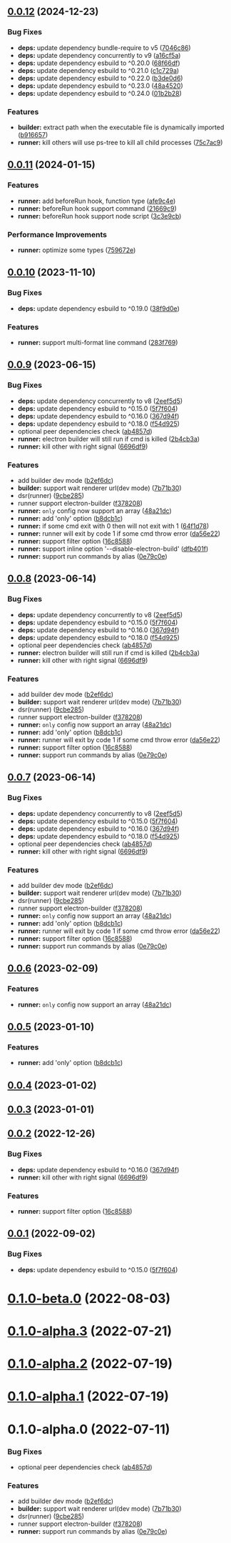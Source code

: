 ## [0.0.12](https://github.com/archergu/doubleshot/compare/runner@0.0.11...runner@0.0.12) (2024-12-23)


### Bug Fixes

* **deps:** update dependency bundle-require to v5 ([7046c86](https://github.com/archergu/doubleshot/commit/7046c863d8a96c0beb483354a713d0176b1af94f))
* **deps:** update dependency concurrently to v9 ([a16cf5a](https://github.com/archergu/doubleshot/commit/a16cf5ad817f87c362beff1aad2f64e2b34500b0))
* **deps:** update dependency esbuild to ^0.20.0 ([68f66df](https://github.com/archergu/doubleshot/commit/68f66dfdfd7ce014d43c3fbd5db9f953a5ce42a1))
* **deps:** update dependency esbuild to ^0.21.0 ([c1c729a](https://github.com/archergu/doubleshot/commit/c1c729a6581de914ca10eebdfe7a29975aecee4f))
* **deps:** update dependency esbuild to ^0.22.0 ([b3de0d6](https://github.com/archergu/doubleshot/commit/b3de0d6457b00272b67dbd8203043673292def3c))
* **deps:** update dependency esbuild to ^0.23.0 ([48a4520](https://github.com/archergu/doubleshot/commit/48a452044b4eab29e491e030207bead6ea10f60e))
* **deps:** update dependency esbuild to ^0.24.0 ([01b2b28](https://github.com/archergu/doubleshot/commit/01b2b288249a3a63ede013de357d96c7ce94fc0e))


### Features

* **builder:** extract path when the executable file is dynamically imported ([b916657](https://github.com/archergu/doubleshot/commit/b9166574b16933f3d8ceaf5c3d334d843bc555af))
* **runner:** kill others will use ps-tree to kill all child processes ([75c7ac9](https://github.com/archergu/doubleshot/commit/75c7ac96e7ea785d5a7204cbecbec7a94e76f48a))



## [0.0.11](https://github.com/archergu/doubleshot/compare/runner@0.0.10...runner@0.0.11) (2024-01-15)


### Features

* **runner:** add beforeRun hook, function type ([afe9c4e](https://github.com/archergu/doubleshot/commit/afe9c4eb7747c9827e49362578f9d03c82078e50))
* **runner:** beforeRun hook support command ([21669c9](https://github.com/archergu/doubleshot/commit/21669c9b4d42c91a7828e3b0aaec41a070f4bdc9))
* **runner:** beforeRun hook support node script ([3c3e9cb](https://github.com/archergu/doubleshot/commit/3c3e9cbe01a0d0f2e20113fce1b72353d61daf5f))


### Performance Improvements

* **runner:** optimize some types ([759672e](https://github.com/archergu/doubleshot/commit/759672ea70896fa0fc36563496e96cdb61e1b396))



## [0.0.10](https://github.com/archergu/doubleshot/compare/runner@0.0.9...runner@0.0.10) (2023-11-10)


### Bug Fixes

* **deps:** update dependency esbuild to ^0.19.0 ([38f9d0e](https://github.com/archergu/doubleshot/commit/38f9d0e2d52206948efca1b21b138c52a986e4a3))


### Features

* **runner:** support multi-format line command ([283f769](https://github.com/archergu/doubleshot/commit/283f76908ae1aa6b233c2461a03c47f14ce91823))



## [0.0.9](https://github.com/archergu/doubleshot/compare/runner@0.0.8...runner@0.0.9) (2023-06-15)


### Bug Fixes

* **deps:** update dependency concurrently to v8 ([2eef5d5](https://github.com/archergu/doubleshot/commit/2eef5d5b175d28b19fb5a8514c51069abcc65740))
* **deps:** update dependency esbuild to ^0.15.0 ([5f7f604](https://github.com/archergu/doubleshot/commit/5f7f604cf9c895840bc7b13aa5c9b41524da8dba))
* **deps:** update dependency esbuild to ^0.16.0 ([367d94f](https://github.com/archergu/doubleshot/commit/367d94f1ca517cd2ef7ede8f5cd45e8601d7909d))
* **deps:** update dependency esbuild to ^0.18.0 ([f54d925](https://github.com/archergu/doubleshot/commit/f54d92526d1ac6f72adfaff8e401f2c41ad21839))
* optional peer dependencies check ([ab4857d](https://github.com/archergu/doubleshot/commit/ab4857d299f1639f51340cc53738a0c2ca0a6926))
* **runner:** electron builder will still run if cmd is killed ([2b4cb3a](https://github.com/archergu/doubleshot/commit/2b4cb3af55cb241b7f1219a41fe1417edea12371))
* **runner:** kill other with right signal ([6696df9](https://github.com/archergu/doubleshot/commit/6696df9da57ba3ee6f83e24d6d62af0a3596ec62))


### Features

* add builder dev mode ([b2ef6dc](https://github.com/archergu/doubleshot/commit/b2ef6dce87670d4167e36f19e65a3c07edabbbba))
* **builder:** support wait renderer url(dev mode) ([7b71b30](https://github.com/archergu/doubleshot/commit/7b71b30a3427551331b1fac577a996efde689abf))
* dsr(runner) ([9cbe285](https://github.com/archergu/doubleshot/commit/9cbe2853ae8b5b66b58590e6262305aca41d810b))
* runner support electron-builder ([f378208](https://github.com/archergu/doubleshot/commit/f3782081f55536b313b26e946ba30ba61567ed68))
* **runner:** `only` config now support an array ([48a21dc](https://github.com/archergu/doubleshot/commit/48a21dc6cb161fb050745e8f3a04bfc45caba4e6))
* **runner:** add 'only' option ([b8dcb1c](https://github.com/archergu/doubleshot/commit/b8dcb1c8b220f4f50d28c1208f51a23f675edc56))
* **runner:** if some cmd exit with 0 then will not exit with 1 ([64f1d78](https://github.com/archergu/doubleshot/commit/64f1d785dc8f6b44901c1d901f5b71cd862bc36c))
* **runner:** runner will exit by code 1 if some cmd throw error ([da56e22](https://github.com/archergu/doubleshot/commit/da56e2278f0a58b67400e65180c29d1918fc7b0a))
* **runner:** support filter option ([16c8588](https://github.com/archergu/doubleshot/commit/16c85885b47ec200c4a79d5cd6ca9088441c139d))
* **runner:** support inline option '--disable-electron-build' ([dfb401f](https://github.com/archergu/doubleshot/commit/dfb401fe7e80f7e07faf201c1be480ecf5ae6daf))
* **runner:** support run commands by alias ([0e79c0e](https://github.com/archergu/doubleshot/commit/0e79c0e1baef2cd0f6bb56032e749f52e829561d))



## [0.0.8](https://github.com/archergu/doubleshot/compare/runner@0.0.7...runner@0.0.8) (2023-06-14)


### Bug Fixes

* **deps:** update dependency concurrently to v8 ([2eef5d5](https://github.com/archergu/doubleshot/commit/2eef5d5b175d28b19fb5a8514c51069abcc65740))
* **deps:** update dependency esbuild to ^0.15.0 ([5f7f604](https://github.com/archergu/doubleshot/commit/5f7f604cf9c895840bc7b13aa5c9b41524da8dba))
* **deps:** update dependency esbuild to ^0.16.0 ([367d94f](https://github.com/archergu/doubleshot/commit/367d94f1ca517cd2ef7ede8f5cd45e8601d7909d))
* **deps:** update dependency esbuild to ^0.18.0 ([f54d925](https://github.com/archergu/doubleshot/commit/f54d92526d1ac6f72adfaff8e401f2c41ad21839))
* optional peer dependencies check ([ab4857d](https://github.com/archergu/doubleshot/commit/ab4857d299f1639f51340cc53738a0c2ca0a6926))
* **runner:** electron builder will still run if cmd is killed ([2b4cb3a](https://github.com/archergu/doubleshot/commit/2b4cb3af55cb241b7f1219a41fe1417edea12371))
* **runner:** kill other with right signal ([6696df9](https://github.com/archergu/doubleshot/commit/6696df9da57ba3ee6f83e24d6d62af0a3596ec62))


### Features

* add builder dev mode ([b2ef6dc](https://github.com/archergu/doubleshot/commit/b2ef6dce87670d4167e36f19e65a3c07edabbbba))
* **builder:** support wait renderer url(dev mode) ([7b71b30](https://github.com/archergu/doubleshot/commit/7b71b30a3427551331b1fac577a996efde689abf))
* dsr(runner) ([9cbe285](https://github.com/archergu/doubleshot/commit/9cbe2853ae8b5b66b58590e6262305aca41d810b))
* runner support electron-builder ([f378208](https://github.com/archergu/doubleshot/commit/f3782081f55536b313b26e946ba30ba61567ed68))
* **runner:** `only` config now support an array ([48a21dc](https://github.com/archergu/doubleshot/commit/48a21dc6cb161fb050745e8f3a04bfc45caba4e6))
* **runner:** add 'only' option ([b8dcb1c](https://github.com/archergu/doubleshot/commit/b8dcb1c8b220f4f50d28c1208f51a23f675edc56))
* **runner:** runner will exit by code 1 if some cmd throw error ([da56e22](https://github.com/archergu/doubleshot/commit/da56e2278f0a58b67400e65180c29d1918fc7b0a))
* **runner:** support filter option ([16c8588](https://github.com/archergu/doubleshot/commit/16c85885b47ec200c4a79d5cd6ca9088441c139d))
* **runner:** support run commands by alias ([0e79c0e](https://github.com/archergu/doubleshot/commit/0e79c0e1baef2cd0f6bb56032e749f52e829561d))



## [0.0.7](https://github.com/archergu/doubleshot/compare/runner@0.0.6...runner@0.0.7) (2023-06-14)


### Bug Fixes

* **deps:** update dependency concurrently to v8 ([2eef5d5](https://github.com/archergu/doubleshot/commit/2eef5d5b175d28b19fb5a8514c51069abcc65740))
* **deps:** update dependency esbuild to ^0.15.0 ([5f7f604](https://github.com/archergu/doubleshot/commit/5f7f604cf9c895840bc7b13aa5c9b41524da8dba))
* **deps:** update dependency esbuild to ^0.16.0 ([367d94f](https://github.com/archergu/doubleshot/commit/367d94f1ca517cd2ef7ede8f5cd45e8601d7909d))
* **deps:** update dependency esbuild to ^0.18.0 ([f54d925](https://github.com/archergu/doubleshot/commit/f54d92526d1ac6f72adfaff8e401f2c41ad21839))
* optional peer dependencies check ([ab4857d](https://github.com/archergu/doubleshot/commit/ab4857d299f1639f51340cc53738a0c2ca0a6926))
* **runner:** kill other with right signal ([6696df9](https://github.com/archergu/doubleshot/commit/6696df9da57ba3ee6f83e24d6d62af0a3596ec62))


### Features

* add builder dev mode ([b2ef6dc](https://github.com/archergu/doubleshot/commit/b2ef6dce87670d4167e36f19e65a3c07edabbbba))
* **builder:** support wait renderer url(dev mode) ([7b71b30](https://github.com/archergu/doubleshot/commit/7b71b30a3427551331b1fac577a996efde689abf))
* dsr(runner) ([9cbe285](https://github.com/archergu/doubleshot/commit/9cbe2853ae8b5b66b58590e6262305aca41d810b))
* runner support electron-builder ([f378208](https://github.com/archergu/doubleshot/commit/f3782081f55536b313b26e946ba30ba61567ed68))
* **runner:** `only` config now support an array ([48a21dc](https://github.com/archergu/doubleshot/commit/48a21dc6cb161fb050745e8f3a04bfc45caba4e6))
* **runner:** add 'only' option ([b8dcb1c](https://github.com/archergu/doubleshot/commit/b8dcb1c8b220f4f50d28c1208f51a23f675edc56))
* **runner:** runner will exit by code 1 if some cmd throw error ([da56e22](https://github.com/archergu/doubleshot/commit/da56e2278f0a58b67400e65180c29d1918fc7b0a))
* **runner:** support filter option ([16c8588](https://github.com/archergu/doubleshot/commit/16c85885b47ec200c4a79d5cd6ca9088441c139d))
* **runner:** support run commands by alias ([0e79c0e](https://github.com/archergu/doubleshot/commit/0e79c0e1baef2cd0f6bb56032e749f52e829561d))



## [0.0.6](https://github.com/archergu/doubleshot/compare/runner@0.0.5...runner@0.0.6) (2023-02-09)


### Features

* **runner:** `only` config now support an array ([48a21dc](https://github.com/archergu/doubleshot/commit/48a21dc6cb161fb050745e8f3a04bfc45caba4e6))



## [0.0.5](https://github.com/archergu/doubleshot/compare/runner@0.0.4...runner@0.0.5) (2023-01-10)


### Features

* **runner:** add 'only' option ([b8dcb1c](https://github.com/archergu/doubleshot/commit/b8dcb1c8b220f4f50d28c1208f51a23f675edc56))



## [0.0.4](https://github.com/archergu/doubleshot/compare/runner@0.0.3...runner@0.0.4) (2023-01-02)



## [0.0.3](https://github.com/archergu/doubleshot/compare/runner@0.0.2...runner@0.0.3) (2023-01-01)



## [0.0.2](https://github.com/archergu/doubleshot/compare/runner@0.0.1...runner@0.0.2) (2022-12-26)


### Bug Fixes

* **deps:** update dependency esbuild to ^0.16.0 ([367d94f](https://github.com/archergu/doubleshot/commit/367d94f1ca517cd2ef7ede8f5cd45e8601d7909d))
* **runner:** kill other with right signal ([6696df9](https://github.com/archergu/doubleshot/commit/6696df9da57ba3ee6f83e24d6d62af0a3596ec62))


### Features

* **runner:** support filter option ([16c8588](https://github.com/archergu/doubleshot/commit/16c85885b47ec200c4a79d5cd6ca9088441c139d))



## [0.0.1](https://github.com/archergu/doubleshot/compare/runner@0.1.0-beta.0...runner@0.0.1) (2022-09-02)


### Bug Fixes

* **deps:** update dependency esbuild to ^0.15.0 ([5f7f604](https://github.com/archergu/doubleshot/commit/5f7f604cf9c895840bc7b13aa5c9b41524da8dba))



# [0.1.0-beta.0](https://github.com/archergu/doubleshot/compare/runner@0.1.0-alpha.3...runner@0.1.0-beta.0) (2022-08-03)



# [0.1.0-alpha.3](https://github.com/archergu/doubleshot/compare/runner@0.1.0-alpha.2...runner@0.1.0-alpha.3) (2022-07-21)



# [0.1.0-alpha.2](https://github.com/Doubleshotjs/doubleshot/compare/runner@0.1.0-alpha.1...runner@0.1.0-alpha.2) (2022-07-19)



# [0.1.0-alpha.1](https://github.com/Doubleshotjs/doubleshot/compare/runner@0.1.0-alpha.0...runner@0.1.0-alpha.1) (2022-07-19)



# 0.1.0-alpha.0 (2022-07-11)


### Bug Fixes

* optional peer dependencies check ([ab4857d](https://github.com/Doubleshotjs/doubleshot/commit/ab4857d299f1639f51340cc53738a0c2ca0a6926))


### Features

* add builder dev mode ([b2ef6dc](https://github.com/Doubleshotjs/doubleshot/commit/b2ef6dce87670d4167e36f19e65a3c07edabbbba))
* **builder:** support wait renderer url(dev mode) ([7b71b30](https://github.com/Doubleshotjs/doubleshot/commit/7b71b30a3427551331b1fac577a996efde689abf))
* dsr(runner) ([9cbe285](https://github.com/Doubleshotjs/doubleshot/commit/9cbe2853ae8b5b66b58590e6262305aca41d810b))
* runner support electron-builder ([f378208](https://github.com/Doubleshotjs/doubleshot/commit/f3782081f55536b313b26e946ba30ba61567ed68))
* **runner:** support run commands by alias ([0e79c0e](https://github.com/Doubleshotjs/doubleshot/commit/0e79c0e1baef2cd0f6bb56032e749f52e829561d))



